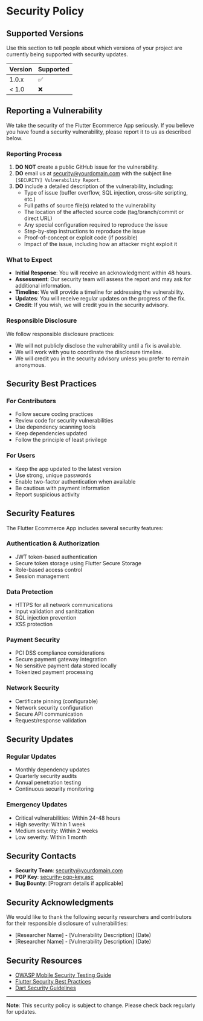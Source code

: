 # Security Policy

## Supported Versions

Use this section to tell people about which versions of your project are currently being supported with security updates.

| Version | Supported          |
| ------- | ------------------ |
| 1.0.x   | :white_check_mark: |
| < 1.0   | :x:                |

## Reporting a Vulnerability

We take the security of the Flutter Ecommerce App seriously. If you believe you have found a security vulnerability, please report it to us as described below.

### Reporting Process

1. **DO NOT** create a public GitHub issue for the vulnerability.
2. **DO** email us at [security@yourdomain.com](mailto:security@yourdomain.com) with the subject line `[SECURITY] Vulnerability Report`.
3. **DO** include a detailed description of the vulnerability, including:
   - Type of issue (buffer overflow, SQL injection, cross-site scripting, etc.)
   - Full paths of source file(s) related to the vulnerability
   - The location of the affected source code (tag/branch/commit or direct URL)
   - Any special configuration required to reproduce the issue
   - Step-by-step instructions to reproduce the issue
   - Proof-of-concept or exploit code (if possible)
   - Impact of the issue, including how an attacker might exploit it

### What to Expect

- **Initial Response**: You will receive an acknowledgment within 48 hours.
- **Assessment**: Our security team will assess the report and may ask for additional information.
- **Timeline**: We will provide a timeline for addressing the vulnerability.
- **Updates**: You will receive regular updates on the progress of the fix.
- **Credit**: If you wish, we will credit you in the security advisory.

### Responsible Disclosure

We follow responsible disclosure practices:

- We will not publicly disclose the vulnerability until a fix is available.
- We will work with you to coordinate the disclosure timeline.
- We will credit you in the security advisory unless you prefer to remain anonymous.

## Security Best Practices

### For Contributors

- Follow secure coding practices
- Review code for security vulnerabilities
- Use dependency scanning tools
- Keep dependencies updated
- Follow the principle of least privilege

### For Users

- Keep the app updated to the latest version
- Use strong, unique passwords
- Enable two-factor authentication when available
- Be cautious with payment information
- Report suspicious activity

## Security Features

The Flutter Ecommerce App includes several security features:

### Authentication & Authorization
- JWT token-based authentication
- Secure token storage using Flutter Secure Storage
- Role-based access control
- Session management

### Data Protection
- HTTPS for all network communications
- Input validation and sanitization
- SQL injection prevention
- XSS protection

### Payment Security
- PCI DSS compliance considerations
- Secure payment gateway integration
- No sensitive payment data stored locally
- Tokenized payment processing

### Network Security
- Certificate pinning (configurable)
- Network security configuration
- Secure API communication
- Request/response validation

## Security Updates

### Regular Updates
- Monthly dependency updates
- Quarterly security audits
- Annual penetration testing
- Continuous security monitoring

### Emergency Updates
- Critical vulnerabilities: Within 24-48 hours
- High severity: Within 1 week
- Medium severity: Within 2 weeks
- Low severity: Within 1 month

## Security Contacts

- **Security Team**: [security@yourdomain.com](mailto:security@yourdomain.com)
- **PGP Key**: [security-pgp-key.asc](link-to-pgp-key)
- **Bug Bounty**: [Program details if applicable]

## Security Acknowledgments

We would like to thank the following security researchers and contributors for their responsible disclosure of vulnerabilities:

- [Researcher Name] - [Vulnerability Description] (Date)
- [Researcher Name] - [Vulnerability Description] (Date)

## Security Resources

- [OWASP Mobile Security Testing Guide](https://owasp.org/www-project-mobile-security-testing-guide/)
- [Flutter Security Best Practices](https://flutter.dev/docs/deployment/security)
- [Dart Security Guidelines](https://dart.dev/guides/language/effective-dart/usage#do-use-const-for-constant-variables)

---

**Note**: This security policy is subject to change. Please check back regularly for updates. 